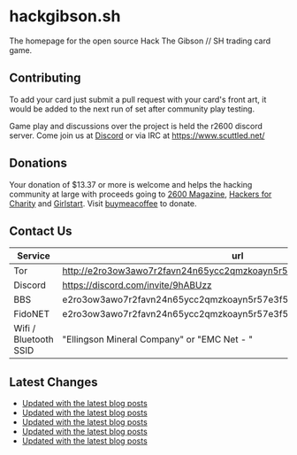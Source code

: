 # hackgibson.sh
The homepage for the open source Hack The Gibson // SH trading card game.


## Contributing

To add your card just submit a pull request with your card's front art, it would be added to the next run of set after community play testing.

Game play and discussions over the project is held the r2600 discord server. Come join us at [Discord](https://discord.com/invite/9hABUzz) or via IRC at https://www.scuttled.net/


## Donations

Your donation of $13.37 or more is welcome and helps the hacking community at large with proceeds going to [2600 Magazine](https://2600.com/), [Hackers for Charity](https://hackersforcharity.org) and [Girlstart](https://girlstart.org).  Visit [buymeacoffee](https://www.buymeacoffee.com/hackgibson.sh) to donate.


## Contact Us

Service | url
-|-
Tor | http://e2ro3ow3awo7r2favn24n65ycc2qmzkoayn5r57e3f56nvjwdcgg32ad.onion
Discord | https://discord.com/invite/9hABUzz
BBS | e2ro3ow3awo7r2favn24n65ycc2qmzkoayn5r57e3f56nvjwdcgg32ad.onion:23
FidoNET | e2ro3ow3awo7r2favn24n65ycc2qmzkoayn5r57e3f56nvjwdcgg32ad.onion:24554
Wifi / Bluetooth SSID | "Ellingson Mineral Company" or "EMC Net - <fidonet address>"

## Latest Changes
<!-- BLOG-POST-LIST:START -->
- [Updated with the latest blog posts](https://github.com/DFW2600/hackgibson.sh/commit/39ca3abe8c6205d67ed46b8106cd8c54d5a8e787)
- [Updated with the latest blog posts](https://github.com/DFW2600/hackgibson.sh/commit/f60e739fdc32b3c81072b5e4affacdd9300d7404)
- [Updated with the latest blog posts](https://github.com/DFW2600/hackgibson.sh/commit/c32a489d4603cea43c160272fb3c9211255884a5)
- [Updated with the latest blog posts](https://github.com/DFW2600/hackgibson.sh/commit/3634b612b6e5c48a360d9f5eb13c368cd2f35f2b)
- [Updated with the latest blog posts](https://github.com/DFW2600/hackgibson.sh/commit/2925256cc0d9de72a74b2721d4851d371d5df090)
<!-- BLOG-POST-LIST:END -->

